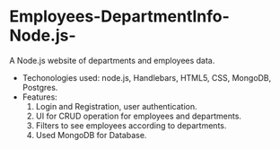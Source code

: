 # Employees-DepartmentInfo-Node.js- 
A Node.js website of departments and employees data. 
- Techonologies used: node.js, Handlebars, HTML5, CSS, MongoDB, Postgres.
- Features:
  1. Login and Registration, user authentication.
  2. UI for CRUD operation for employees and departments.
  3. Filters to see employees according to departments.
  4. Used MongoDB for Database.
